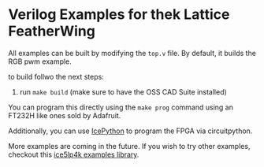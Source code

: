 # Verilog Examples for thek Lattice FeatherWing

All examples can be built by modifying the `top.v` file. By default, it builds the RGB pwm example.

to build follwo the next steps:
1. run `make build` (make sure to have the OSS CAD Suite installed)

You can program this directly using the `make prog` command using an FT232H like ones sold by Adafruit.

Additionally, you can use [IcePython](https://github.com/skerr92/Oakdevtech_CircuitPython_IcePython) to program the FPGA via circuitpython.

More examples are coming in the future. If you wish to try other examples, checkout this [ice5lp4k examples library](https://github.com/skerr92/ice5lp4k_examples).